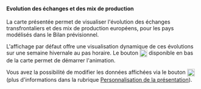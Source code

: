 #### Evolution des échanges et des mix de production

La carte présentée permet de visualiser l'évolution des échanges transfrontaliers et des mix de production européens, pour les pays modélisés dans le Bilan prévisionnel.  

L'affichage par défaut offre une visualisation dynamique de ces évolutions sur une semaine hivernale au pas horaire. Le bouton <img src="img/bouton_lecture.png" width="20" style="vertical-align:top"/> disponible en bas de la carte permet de démarrer l'animation.

Vous avez la possibilité de modifier les données affichées via le bouton <img src="img/bouton_reglages.png" width="20" style="vertical-align:top"/> (plus d'informations dans la rubrique [Personnalisation de la présentation](#persoPresentation_carte)).

